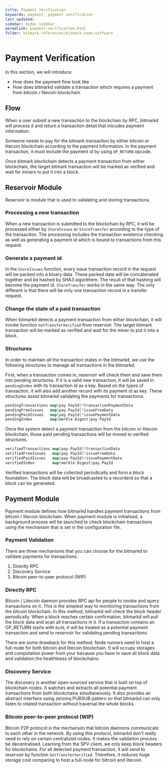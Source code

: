 ```yaml
---
title: Payment Verification
keywords: payment, payment verification
last_updated: 
sidebar: mydoc_sidebar
permalink: payment-verification.html
folder: bitmark-references/bitmark-node-software
---
```


# Payment Verification

In this section, we will introduce

* How does the payment flow look like
* How does bitmarkd validate a transaction which requires a payment from bitcoin / litecoin blockchain

## Flow

When a user submit a new transaction to the blockchain by RPC, bitmarkd will process it and return a transaction detail that inlcudes payment information.

Someone needs to pay for the bitmark transaction by either bitcoin or litecoin blockchain according to the payment information. In the payment transaction, it must include the payment id by using `OP_RETURN` opcode.

Once bitmark blockchain detects a payment transaction from either blockchain, the target bitmark transaction will be marked as verified and wait for miners to put it into a block.

## Reservoir Module

Reservoir is module that is used to validating and storing transactions.

### Processing a new transaction

When a new transaction is submitted to the blockchain by RPC, it will be processed either by `StoreIssues` or `StoreTransfer` according to the type of the transaction. The processing includes the transaction existence checking as well as generating a payment id which is bound to transactions from this request.

### Generate a payment id

In the `StoreIssues` function, every issue transaction record in the request will be packed into a binary data. These packed data will be concatenated together and be hashed by SHA3 algorithem. The result of that hashing will become the payment id. `StoreTransfer` works in the same way. The only different is that there will be only one transaction record in a transfer request.

### Change the state of a paid transaction

When bitmarkd detects a payment transaction from either blockchain, it will invoke function `SetTransferVerified` from reservoir. The target bitmark transaction will be marked as verified and wait for the miner to put it into a block.

### Structures

In order to maintain all the transaction states in the bitmarkd, we use the following structures to manage all transactions in the bitmarkd.

First, when a transaction comes in, reservoir will check them and save them into pending structures. If it is a valid new transaction, it will be saved in `pendingIndex` with its transaction id as a key. Based on the types of transaction, it will also add another record with its payment id as key. These structures assist bitmarkd validating the payments for transactions.

```go
pendingTransactions map[pay.PayId]*transactionPaymentData
pendingFreeIssues   map[pay.PayId]*issueFreeData
pendingPaidIssues   map[pay.PayId]*issuePaymentData
pendingIndex        map[merkle.Digest]pay.PayId
```

Once the system detect a payment transaction from the bitcoin or litecoin blockchain, those paid pending transactions will be moved to verified structures.

```go
verifiedTransactions map[pay.PayId]*transactionData
verifiedFreeIssues   map[pay.PayId]*issueFreeData
verifiedPaidIssues   map[pay.PayId]*issuePaymentData
verifiedIndex        map[merkle.Digest]pay.PayId
```

Verified transactions will be collected periodically and form a block foundation. The block data will be broadcasted to a recorderd so that a block can be generated.

## Payment Module

Payment module defines how bitmarkd handles payment transactions from bitcoin / litecoin blockchain. When payment module is initialised, a background process will be launched to check blockchain transactions using the mechansim that is set in the configuration file.

### Payment Validation

There are three mechanisms that you can choose for the bitmarkd to validate payments for transactions.

1. Directly RPC
1. Discovery Service
1. Bitcoin peer-to-peer protocol (WIP)

### Directly RPC

Bitcoin / Litecoin daemon provides RPC api for people to invoke and query transactions on it. This is the simplest way to monitoring transactions from the bitcoin blockchain. In this method, bitmarkd will check the block header periodically. When a block reaches certain confirmation, bitmarkd will pull the block data and scan all transactions in it. If a transaction contains an OP_RETURN starts with `6a30`, it will be treated as a potential payment transaction and send to reservoir for validating pending transactions.

There are some drawback for this method. Node runners need to host a full-node for both bitcoin and litecoin blockchain. It will occupy storages and computation power from your because you have to save all block data and validation the healthiness of blockchains.

### Discovery Service

The discovery is another open-sourced service that is built on top of blockchain nodes. It watches and extracts all potential payment transactions from both blockchains simultaneously. It also provides an abstract interface using zeromq PUBSUB pattern so that bitmarkd can only listen to related transaction without traversal the whole blocks.

### Bitcoin peer-to-peer protocol (WIP)

Bitcoin P2P protocol is the mechansim that bitcoin daemons communicate to each other in the network. By using this protocol, bitmarkd don't really need to rely on certain centralized nodes. It makes the validation process be decentralised. Learning from the SPV client, we only keep block headers for blockchains. For all detected payment transaction, it will send to reservoir by function `SetTransferVerified`. Therefore, it reduces huge storage cost comparing to host a full-node for bitcoin and litecoin.

